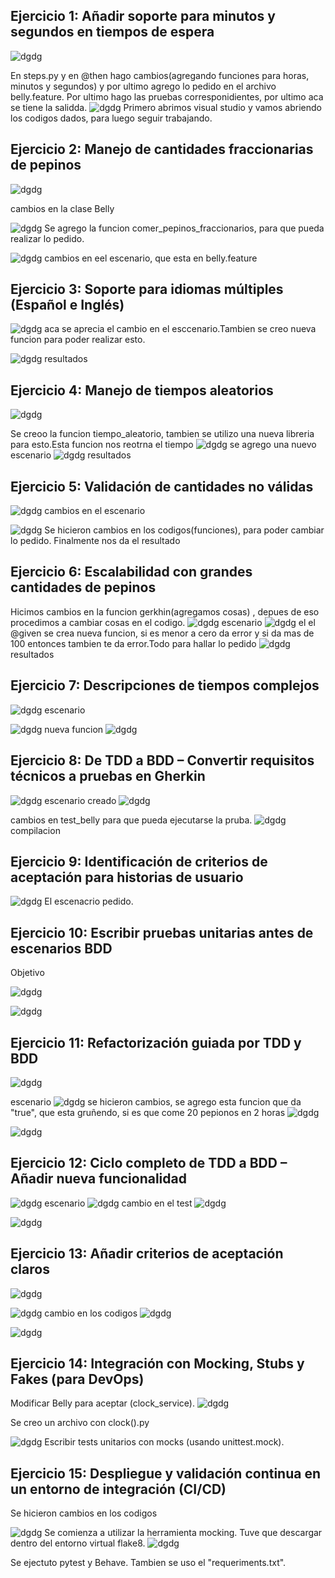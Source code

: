 ## Ejercicio 1: Añadir soporte para minutos y segundos en tiempos de espera

![dgdg](https://github.com/BiancaMT957/Desarrollo-de-Software/blob/main/Archivo7/img/ejer1.png)

En steps.py y en @then hago cambios(agregando funciones para horas, minutos y segundos) y por ultimo agrego lo pedido en el archivo belly.feature. Por ultimo hago las pruebas corresponidientes, por ultimo aca se tiene la salidda.
![dgdg](https://github.com/BiancaMT957/Desarrollo-de-Software/blob/main/Archivo7/img/act72.png)
Primero abrimos visual studio y vamos abriendo los codigos dados, para luego seguir trabajando.
## Ejercicio 2: Manejo de cantidades fraccionarias de pepinos

![dgdg](https://github.com/BiancaMT957/Desarrollo-de-Software/blob/main/Archivo7/img/ee.png)


cambios en la clase Belly 


![dgdg](https://github.com/BiancaMT957/Desarrollo-de-Software/blob/main/Archivo7/img/gg.png)
Se agrego la funcion comer_pepinos_fraccionarios, para que pueda realizar lo pedido.

![dgdg](https://github.com/BiancaMT957/Desarrollo-de-Software/blob/main/Archivo7/img/ejer2.png)
cambios en eel escenario, que esta en belly.feature
## Ejercicio 3: Soporte para idiomas múltiples (Español e Inglés)

![dgdg](https://github.com/BiancaMT957/Desarrollo-de-Software/blob/main/Archivo7/img/ejer3.png)
aca se aprecia el cambio en el esccenario.Tambien se creo nueva funcion para poder realizar esto.

![dgdg](https://github.com/BiancaMT957/Desarrollo-de-Software/blob/main/Archivo7/img/4.png)
resultados
## Ejercicio 4: Manejo de tiempos aleatorios


![dgdg](https://github.com/BiancaMT957/Desarrollo-de-Software/blob/main/Archivo7/img/ejer4.png)

Se creoo la funcion tiempo_aleatorio, tambien se utilizo una nueva libreria para esto.Esta funcion nos reotrna el tiempo
![dgdg](https://github.com/BiancaMT957/Desarrollo-de-Software/blob/main/Archivo7/img/44.png)
se agrego una nuevo escenario
![dgdg](https://github.com/BiancaMT957/Desarrollo-de-Software/blob/main/Archivo7/img/5.png)
resultados
## Ejercicio 5: Validación de cantidades no válidas

![dgdg](https://github.com/BiancaMT957/Desarrollo-de-Software/blob/main/Archivo7/img/ejer5.png)
cambios en el escenario

![dgdg](https://github.com/BiancaMT957/Desarrollo-de-Software/blob/main/Archivo7/img/6.png) 
Se hicieron cambios en los codigos(funciones), para poder cambiar lo pedido. Finalmente nos da  el resultado
## Ejercicio 6: Escalabilidad con grandes cantidades de pepinos


Hicimos cambios en la funcion gerkhin(agregamos cosas) , depues de eso procedimos a cambiar cosas en el codigo.
![dgdg](https://github.com/BiancaMT957/Desarrollo-de-Software/blob/main/Archivo7/img/ejer6.png)
escenario
![dgdg](https://github.com/BiancaMT957/Desarrollo-de-Software/blob/main/Archivo7/img/66.png)
el el @given se crea nueva funcion, si es menor a cero da error y si da mas de 100 entonces tambien te da error.Todo para hallar lo pedido
![dgdg](https://github.com/BiancaMT957/Desarrollo-de-Software/blob/main/Archivo7/img/7.png)
resultados
## Ejercicio 7: Descripciones de tiempos complejos


![dgdg](https://github.com/BiancaMT957/Desarrollo-de-Software/blob/main/Archivo7/img/ejer7.png)
escenario 

![dgdg](https://github.com/BiancaMT957/Desarrollo-de-Software/blob/main/Archivo7/img/77.png)
nueva funcion
![dgdg](https://github.com/BiancaMT957/Desarrollo-de-Software/blob/main/Archivo7/img/8.png)

## Ejercicio 8: De TDD a BDD – Convertir requisitos técnicos a pruebas en Gherkin

![dgdg](https://github.com/BiancaMT957/Desarrollo-de-Software/blob/main/Archivo7/img/ejer8.png)
escenario creado
![dgdg](https://github.com/BiancaMT957/Desarrollo-de-Software/blob/main/Archivo7/img/88.png)

cambios en test_belly para que pueda ejecutarse la pruba.
![dgdg](https://github.com/BiancaMT957/Desarrollo-de-Software/blob/main/Archivo7/img/9.png)
compilacion 
## Ejercicio 9: Identificación de criterios de aceptación para historias de usuario

![dgdg](https://github.com/BiancaMT957/Desarrollo-de-Software/blob/main/Archivo7/img/ejer9.png)
El escenacrio pedido. 

## Ejercicio 10: Escribir pruebas unitarias antes de escenarios BDD
Objetivo


![dgdg](https://github.com/BiancaMT957/Desarrollo-de-Software/blob/main/Archivo7/img/ejer10.png)


![dgdg](https://github.com/BiancaMT957/Desarrollo-de-Software/blob/main/Archivo7/img/ejer100.png)

## Ejercicio 11: Refactorización guiada por TDD y BDD

![dgdg](https://github.com/BiancaMT957/Desarrollo-de-Software/blob/main/Archivo7/img/ejer11.png)

escenario
![dgdg](https://github.com/BiancaMT957/Desarrollo-de-Software/blob/main/Archivo7/img/121.png)
se hicieron cambios, se agrego esta funcion que da "true", que esta gruñendo, si es que come 20 pepionos en 2 horas
![dgdg](https://github.com/BiancaMT957/Desarrollo-de-Software/blob/main/Archivo7/img/111.png)

![dgdg](https://github.com/BiancaMT957/Desarrollo-de-Software/blob/main/Archivo7/img/12b.png)

## Ejercicio 12: Ciclo completo de TDD a BDD – Añadir nueva funcionalidad

![dgdg](https://github.com/BiancaMT957/Desarrollo-de-Software/blob/main/Archivo7/img/ejer12.png)
escenario
![dgdg](https://github.com/BiancaMT957/Desarrollo-de-Software/blob/main/Archivo7/img/112.png)
cambio en el test
![dgdg](https://github.com/BiancaMT957/Desarrollo-de-Software/blob/main/Archivo7/img/112a.png)


![dgdg](https://github.com/BiancaMT957/Desarrollo-de-Software/blob/main/Archivo7/img/14.png)

  
## Ejercicio 13: Añadir criterios de aceptación claros



![dgdg](https://github.com/BiancaMT957/Desarrollo-de-Software/blob/main/Archivo7/img/ejer13.png)


![dgdg](https://github.com/BiancaMT957/Desarrollo-de-Software/blob/main/Archivo7/img/113.png)
cambio en los codigos
![dgdg](https://github.com/BiancaMT957/Desarrollo-de-Software/blob/main/Archivo7/img/113a.png)


![dgdg](https://github.com/BiancaMT957/Desarrollo-de-Software/blob/main/Archivo7/img/14b.png)
## Ejercicio 14: Integración con Mocking, Stubs y Fakes (para DevOps)

Modificar Belly para aceptar (clock_service).
![dgdg](https://github.com/BiancaMT957/Desarrollo-de-Software/blob/main/Archivo7/img/114.png)

Se creo un archivo con clock().py


![dgdg](https://github.com/BiancaMT957/Desarrollo-de-Software/blob/main/Archivo7/img/114a.png)
Escribir tests unitarios con mocks (usando unittest.mock).
## Ejercicio 15: Despliegue y validación continua en un entorno de integración (CI/CD)

Se hicieron cambios en los codigos

![dgdg](https://github.com/BiancaMT957/Desarrollo-de-Software/blob/main/Archivo7/img/16.png)
Se comienza a utilizar la herramienta mocking. Tuve que descargar dentro del entorno virtual flake8.
![dgdg](https://github.com/BiancaMT957/Desarrollo-de-Software/blob/main/Archivo7/img/115.png)

Se ejectuto pytest y Behave. Tambien se uso el "requeriments.txt".


